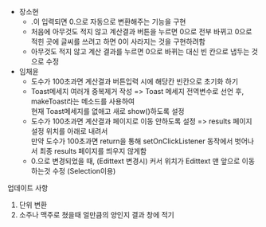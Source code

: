 
- 장소현
  - .이 입력되면 0.으로 자동으로 변환해주는 기능을 구현
  - 처음에 아무것도 적지 않고 계산결과 버튼을 누르면 0으로 전부 바뀌고 0으로 적힌 곳에 글씨를 쓰려고 하면 0이 사라지는 것을 구현하려함
  - 아무것도 적지 않고 계산 결과를 누르면 0으로 바뀌는 대신 빈 칸으로 냅두는 것으로 수정
- 임채윤
  - 도수가 100초과면 계산결과 버튼입력 시에 해당칸 빈칸으로 초기화 하기
  - Toast메세지 여러개 중복제거 작성 => Toast 메세지 전역변수로 선언 후, makeToast라는 메소드를 사용하여  
    현재 Toast메세지를 없애고 새로 show()하도록 설정
  - 도수가 100초과면 계산결과 페이지로 이동 안하도록 설정 => results 페이지 설정 위치를 아래로 내려서  
    만약 도수가 100초과면 return을 통해 setOnClickListener 동작에서 벗어나서 최종 results 페이지를 띄우지 않게함
  - 0.으로 변경되었을 때, (Edittext 변경시) 커서 위치가 Edittext 맨 앞으로 이동하는것 수정 (Selection이용)


업데이트 사항  
1. 단위 변환  
2. 소주나 맥주로 쳤을때 얼만큼의 양인지 결과 창에 적기